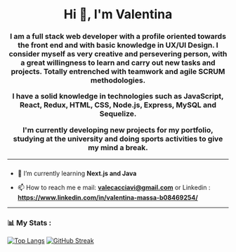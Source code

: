 

<div>
    <h1 align="center">Hi 👋, I'm Valentina</h1>
    <h3 align="center"> I am a full stack web developer with a profile oriented towards the front end and with basic knowledge in UX/UI Design. I consider myself as very creative and persevering person, with a great willingness to learn and carry out new tasks and projects. Totally entrenched with teamwork and agile SCRUM methodologies.

I have a solid knowledge in technologies such as JavaScript, React, Redux, HTML, CSS, Node.js, Express, MySQL and Sequelize. 

I'm currently developing new projects for my portfolio, studying at the university and doing sports activities to give my mind a break.</h3>
</div>




---

### 

- 📝 I’m currently learning **Next.js and Java**

- 📫 How to reach me e mail: **valecacciavi@gmail.com** or Linkedin : **https://www.linkedin.com/in/valentina-massa-b08469254/**






---

### 📊 My Stats :

[![Top Langs](https://github-readme-stats.vercel.app/api/top-langs/?username=massavalentina&theme=tokyonight)](https://github.com/anuraghazra/github-readme-stats)    [![GitHub Streak](http://github-readme-streak-stats.herokuapp.com?user=massavalentina&theme=onedark)](https://git.io/streak-stats)










